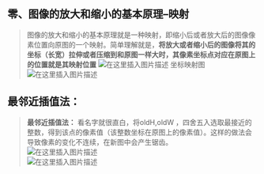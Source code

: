 ## 零、图像的放大和缩小的基本原理–映射

>图像的放大和缩小的基本原理就是一种映射，即缩小后或者放大后的图像像素位置向原图的一个映射。简单理解就是，**将放大或者缩小后的图像将其的坐标（长宽）拉伸或者压缩到和原图一样大时，其像素坐标点对应在原图上的位置就是其映射位置**  ![在这里插入图片描述](https://img-blog.csdnimg.cn/20201224191148974.png?x-oss-process=image/watermark,type_ZmFuZ3poZW5naGVpdGk,shadow_10,text_aHR0cHM6Ly9ibG9nLmNzZG4ubmV0L20wXzQzNjA5NDc1,size_16,color_FFFFFF,t_70)  坐标映射图  ![在这里插入图片描述](https://img-blog.csdnimg.cn/20201224195433282.png?x-oss-process=image/watermark,type_ZmFuZ3poZW5naGVpdGk,shadow_10,text_aHR0cHM6Ly9ibG9nLmNzZG4ubmV0L20wXzQzNjA5NDc1,size_16,color_FFFFFF,t_70)

## 最邻近插值法：

> **最邻近插值法：** 看名字就很直白，将oldH,oldW ，四舍五入选取最接近的整数，得到该点的像素值（该整数坐标在原图上的像素值）。这样的做法会导致像素的变化不连续，在新图中会产生锯齿。  
> ![在这里插入图片描述](https://img-blog.csdnimg.cn/2020122420210363.png?x-oss-process=image/watermark,type_ZmFuZ3poZW5naGVpdGk,shadow_10,text_aHR0cHM6Ly9ibG9nLmNzZG4ubmV0L20wXzQzNjA5NDc1,size_16,color_FFFFFF,t_70)  
> ![在这里插入图片描述](https://img-blog.csdnimg.cn/20201224202121909.png?x-oss-process=image/watermark,type_ZmFuZ3poZW5naGVpdGk,shadow_10,text_aHR0cHM6Ly9ibG9nLmNzZG4ubmV0L20wXzQzNjA5NDc1,size_16,color_FFFFFF,t_70)




